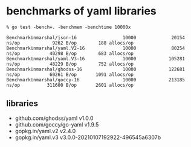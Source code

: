 # benchmarks of yaml libraries

```shell
% go test -bench=. -benchmem -benchtime 10000x

BenchmarkUnmarshal/json-16                 10000             20154 ns/op            9262 B/op        188 allocs/op
BenchmarkUnmarshal/yaml.V2-16              10000             80254 ns/op           40298 B/op        683 allocs/op
BenchmarkUnmarshal/yaml.V3-16              10000            105281 ns/op           48229 B/op        752 allocs/op
BenchmarkUnmarshal/ghodss-16               10000            122681 ns/op           60261 B/op       1091 allocs/op
BenchmarkUnmarshal/goccy-16                10000            213185 ns/op          311600 B/op       2601 allocs/op
```

## libraries

* github.com/ghodss/yaml v1.0.0
* github.com/goccy/go-yaml v1.9.5
* gopkg.in/yaml.v2 v2.4.0
* gopkg.in/yaml.v3 v3.0.0-20210107192922-496545a6307b
